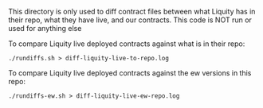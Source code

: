 This directory is only used to diff contract files between what Liquity has in their repo, what they have live, and our contracts. This code is NOT run or used for anything else

To compare Liquity live deployed contracts against what is in their repo:

```
./rundiffs.sh > diff-liquity-live-to-repo.log
```

To compare Liquity live deployed contracts against the ew versions in this repo:

```
./rundiffs-ew.sh > diff-liquity-live-ew-repo.log
```
